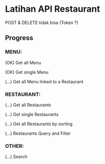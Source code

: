# Latihan API Restaurant
POST & DELETE tidak bisa (Token ?)

## Progress
### MENU:
(OK) Get all Menu

(OK) Get single Menu

(...) Get all Menu linked to a Restaurant

### RESTAURANT:
(...) Get all Restaurants

(...) Get single Restaurants

(...) Get all Restaurants by sorting

(...) Restaurants Query and Filter

### OTHER:
(...) Search
